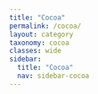 ```yaml
---
title: "Cocoa"
permalink: /cocoa/
layout: category
taxonomy: cocoa
classes: wide
sidebar:
  title: "Cocoa"
  nav: sidebar-cocoa
---
```

